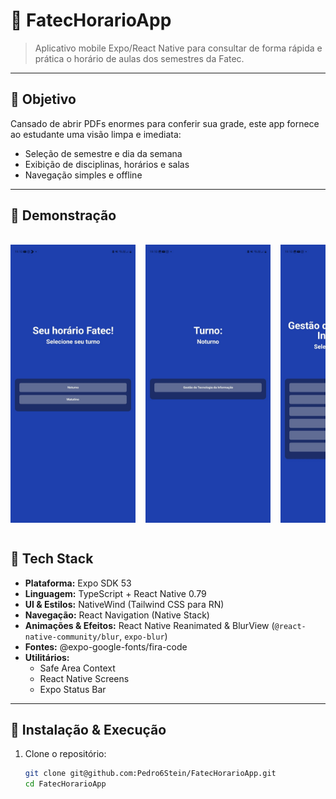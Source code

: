 # 📅 FatecHorarioApp

> Aplicativo mobile Expo/React Native para consultar de forma rápida e prática o horário de aulas dos semestres da Fatec.

---

## 🎯 Objetivo

Cansado de abrir PDFs enormes para conferir sua grade, este app fornece ao estudante uma visão limpa e imediata:
- Seleção de semestre e dia da semana  
- Exibição de disciplinas, horários e salas  
- Navegação simples e offline  

---

## 📸 Demonstração

<div style="display: flex; overflow-x: auto; gap: 16px; padding: 16px 0;">
  <img src="./assets/exemplo1.jpg" width="200" alt="Tela 1 - Seleção de Turno">
  <img src="./assets/exemplo2.jpg" width="200" alt="Tela 2 - Seleção de Curso">
  <img src="./assets/exemplo3.jpg" width="200" alt="Tela 3 - Seleção de Semestres">
  <img src="./assets/exemplo4.jpg" width="200" alt="Tela 4 - Seleção do dia da Semana">
  <img src="./assets/exemplo5.jpg" width="200" alt="Tela 5 - Detalhes de Aula">
</div>


## 🚀 Tech Stack

- **Plataforma:** Expo SDK 53  
- **Linguagem:** TypeScript + React Native 0.79  
- **UI & Estilos:** NativeWind (Tailwind CSS para RN)  
- **Navegação:** React Navigation (Native Stack)  
- **Animações & Efeitos:** React Native Reanimated & BlurView (`@react-native-community/blur`, `expo-blur`)  
- **Fontes:** @expo-google-fonts/fira-code  
- **Utilitários:**  
  - Safe Area Context  
  - React Native Screens  
  - Expo Status Bar  

---

## 🔧 Instalação & Execução

1. Clone o repositório:  
   ```bash
   git clone git@github.com:Pedro6Stein/FatecHorarioApp.git
   cd FatecHorarioApp
